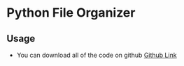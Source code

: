 # Python File Organizer

## Usage

- You can download all of the code on github [Github Link](https://github.com/michTheBrandofficial/python-file-organizer)

